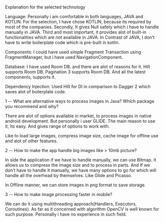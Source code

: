 Explanation for the selected technology

Language:
Personally i am comfortable in both languages, JAVA and KOTLIN.
For the selection, I have chose KOTLIN, because its required by most of the companies.
Secondly, It gives Null safety which i have to handle manually in JAVA.
Third and most important, it provides alot of built-in functionalities which are not available in JAVA. In Contrast of JAVA, I don’t have to write boilerplate code which is pre-built in kotlin.

Components:
I could have used simple Fragment Transaction using FragmentManager, but i have used NavigationComponent.

Database:
I have used Room DB. and there are alot of reasons for it.
Hilt supports Room DB.
Pagination 3 supports Room DB.
And all the latest components, supports it.

Dependency Injection:
Used Hilt for DI in comparison to Dagger 2 which saves alot of boilerplate code.



1 -- What are alternative ways to process images in Java? Which package you recommend and why?

There are alot of options available in market, to process images in native android development.
But personally i user GLIDE. The main reason to use it, Its easy. And gives range of options to work with.

Like to load large images, compress image size, cache image for offline use and alot of other features.



2 -- How to make the app handle big images like > 10mb picture?

In side the application if we have to handle manually, we can use Bitmap.
It allows us to compress the image size and to process in parts.
And If we don’t have to handle it manually, we have many options to go for which will handle all the overhead by themselves. Like Glide and Picasso.

In Offline manner,  we can store images in png format to save storage.



3 -- How to make image processing faster in mobile?

We can do it using multithreading approach(Handlers, Executors, Coroutines). As far as it concerned with algorithm OpenCV is well known for such purpose.
Personally i have no experience in such field.


